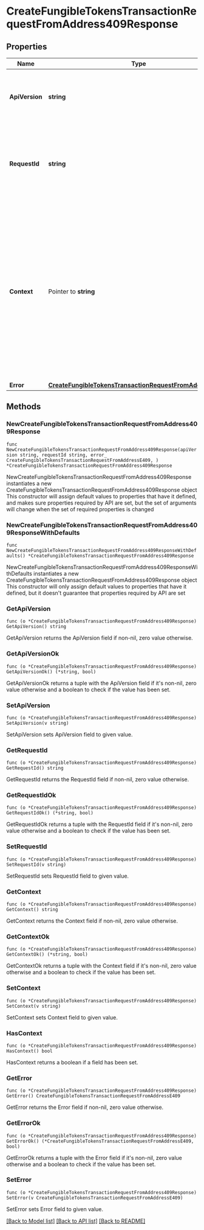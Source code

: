# CreateFungibleTokensTransactionRequestFromAddress409Response

## Properties

Name | Type | Description | Notes
------------ | ------------- | ------------- | -------------
**ApiVersion** | **string** | Specifies the version of the API that incorporates this endpoint. | 
**RequestId** | **string** | Defines the ID of the request. The &#x60;requestId&#x60; is generated by Crypto APIs and it&#39;s unique for every request. | 
**Context** | Pointer to **string** | In batch situations the user can use the context to correlate responses with requests. This property is present regardless of whether the response was successful or returned as an error. &#x60;context&#x60; is specified by the user. | [optional] 
**Error** | [**CreateFungibleTokensTransactionRequestFromAddressE409**](CreateFungibleTokensTransactionRequestFromAddressE409.md) |  | 

## Methods

### NewCreateFungibleTokensTransactionRequestFromAddress409Response

`func NewCreateFungibleTokensTransactionRequestFromAddress409Response(apiVersion string, requestId string, error_ CreateFungibleTokensTransactionRequestFromAddressE409, ) *CreateFungibleTokensTransactionRequestFromAddress409Response`

NewCreateFungibleTokensTransactionRequestFromAddress409Response instantiates a new CreateFungibleTokensTransactionRequestFromAddress409Response object
This constructor will assign default values to properties that have it defined,
and makes sure properties required by API are set, but the set of arguments
will change when the set of required properties is changed

### NewCreateFungibleTokensTransactionRequestFromAddress409ResponseWithDefaults

`func NewCreateFungibleTokensTransactionRequestFromAddress409ResponseWithDefaults() *CreateFungibleTokensTransactionRequestFromAddress409Response`

NewCreateFungibleTokensTransactionRequestFromAddress409ResponseWithDefaults instantiates a new CreateFungibleTokensTransactionRequestFromAddress409Response object
This constructor will only assign default values to properties that have it defined,
but it doesn't guarantee that properties required by API are set

### GetApiVersion

`func (o *CreateFungibleTokensTransactionRequestFromAddress409Response) GetApiVersion() string`

GetApiVersion returns the ApiVersion field if non-nil, zero value otherwise.

### GetApiVersionOk

`func (o *CreateFungibleTokensTransactionRequestFromAddress409Response) GetApiVersionOk() (*string, bool)`

GetApiVersionOk returns a tuple with the ApiVersion field if it's non-nil, zero value otherwise
and a boolean to check if the value has been set.

### SetApiVersion

`func (o *CreateFungibleTokensTransactionRequestFromAddress409Response) SetApiVersion(v string)`

SetApiVersion sets ApiVersion field to given value.


### GetRequestId

`func (o *CreateFungibleTokensTransactionRequestFromAddress409Response) GetRequestId() string`

GetRequestId returns the RequestId field if non-nil, zero value otherwise.

### GetRequestIdOk

`func (o *CreateFungibleTokensTransactionRequestFromAddress409Response) GetRequestIdOk() (*string, bool)`

GetRequestIdOk returns a tuple with the RequestId field if it's non-nil, zero value otherwise
and a boolean to check if the value has been set.

### SetRequestId

`func (o *CreateFungibleTokensTransactionRequestFromAddress409Response) SetRequestId(v string)`

SetRequestId sets RequestId field to given value.


### GetContext

`func (o *CreateFungibleTokensTransactionRequestFromAddress409Response) GetContext() string`

GetContext returns the Context field if non-nil, zero value otherwise.

### GetContextOk

`func (o *CreateFungibleTokensTransactionRequestFromAddress409Response) GetContextOk() (*string, bool)`

GetContextOk returns a tuple with the Context field if it's non-nil, zero value otherwise
and a boolean to check if the value has been set.

### SetContext

`func (o *CreateFungibleTokensTransactionRequestFromAddress409Response) SetContext(v string)`

SetContext sets Context field to given value.

### HasContext

`func (o *CreateFungibleTokensTransactionRequestFromAddress409Response) HasContext() bool`

HasContext returns a boolean if a field has been set.

### GetError

`func (o *CreateFungibleTokensTransactionRequestFromAddress409Response) GetError() CreateFungibleTokensTransactionRequestFromAddressE409`

GetError returns the Error field if non-nil, zero value otherwise.

### GetErrorOk

`func (o *CreateFungibleTokensTransactionRequestFromAddress409Response) GetErrorOk() (*CreateFungibleTokensTransactionRequestFromAddressE409, bool)`

GetErrorOk returns a tuple with the Error field if it's non-nil, zero value otherwise
and a boolean to check if the value has been set.

### SetError

`func (o *CreateFungibleTokensTransactionRequestFromAddress409Response) SetError(v CreateFungibleTokensTransactionRequestFromAddressE409)`

SetError sets Error field to given value.



[[Back to Model list]](../README.md#documentation-for-models) [[Back to API list]](../README.md#documentation-for-api-endpoints) [[Back to README]](../README.md)


